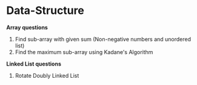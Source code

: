 # Data-Structure

**Array questions**
1. Find sub-array with given sum (Non-negative numbers and unordered list)
2. Find the maximum sub-array using Kadane's Algorithm

**Linked List questions**
1. Rotate Doubly Linked List